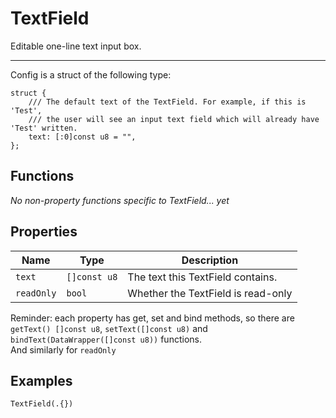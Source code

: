 # TextField
Editable one-line text input box.

---

Config is a struct of the following type:
```zig
struct {
    /// The default text of the TextField. For example, if this is 'Test',
    /// the user will see an input text field which will already have 'Test' written.
    text: [:0]const u8 = "",
};
```

## Functions
*No non-property functions specific to TextField... yet*

## Properties
Name | Type | Description
---- | ----- | -----------
`text` | `[]const u8` | The text this TextField contains.
`readOnly` | `bool` | Whether the TextField is read-only

Reminder: each property has get, set and bind methods, so there are `getText() []const u8`, `setText([]const u8)` and
`bindText(DataWrapper([]const u8))` functions.  
And similarly for `readOnly`

## Examples
```zig
TextField(.{})
```
